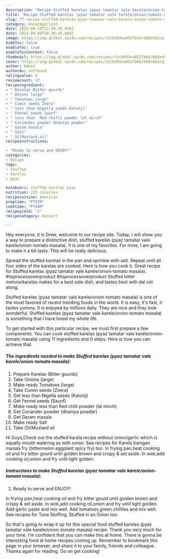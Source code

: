 ```yaml
---
description: "Recipe Stuffed karelas (pyaz tamatar vale karele/onion-tomato masala) the Delicious}"
title: "Recipe Stuffed karelas (pyaz tamatar vale karele/onion-tomato masala) the Delicious}"
slug: 77-recipe-stuffed-karelas-pyaz-tamatar-vale-karele-onion-tomato-masala-the-delicious
category: Uncategorized
date: 2022-08-10T23:59:30.916Z
date: 2023-04-08T10:38:44.660Z
image: https://img-global.cpcdn.com/recipes/c5cbd93ea0527b64/680x482cq70/stuffed-karelas-pyaz-tamatar-vale-kareleonion-tomato-masala-recipe-main-photo.jpg
hideToc: false
enableToc: true
enableTocContent: false
thumbnail: https://img-global.cpcdn.com/recipes/c5cbd93ea0527b64/680x482cq70/stuffed-karelas-pyaz-tamatar-vale-kareleonion-tomato-masala-recipe-main-photo.jpg
cover: https://img-global.cpcdn.com/recipes/c5cbd93ea0527b64/680x482cq70/stuffed-karelas-pyaz-tamatar-vale-kareleonion-tomato-masala-recipe-main-photo.jpg
author: Admin
authorAv: notfound
ratingvalue: 4
reviewcount: 17
recipeingredient:
- " Karelas Bitter gourds"
- " Onions large"
- " Tomatoes large"
- " Cumin seeds Zeera"
- " less than Nigella seeds Kalonji"
- " Fennel seeds Saunf"
- " less than  Red chilli powder lal mirch"
- " Coriander powder dhaniya powder"
- " Garam masala"
- " Salt"
- " OilMustard oil"
recipeinstructions:

- "Ready to serve and ENJOY!"
categories:
- Recipe
tags:
- stuffed
- karelas
- pyaz

katakunci: stuffed karelas pyaz 
nutrition: 223 calories
recipecuisine: American
preptime: "PT37M"
cooktime: "PT44M"
recipeyield: "2"
recipecategory: Dessert

---
```



Hey everyone, it is Drew, welcome to our recipe site. Today, I will show you a way to prepare a distinctive dish, stuffed karelas (pyaz tamatar vale karele/onion-tomato masala). It is one of my favorites. For mine, I am going to make it a bit tasty. This will be really delicious.

Spread the stuffed karelas in the pan and sprinkle with salt. Repeat until all four sides of the karelas are cooked. Here is how you cook it. Great recipe for Stuffed karelas (pyaz tamatar vale karele/onion-tomato masala). #itsprocessoverproduct #itsprocessoverproduct Stuffed bitter melons/karelas makes for a best side dish, and tastes best with dal roti along.

Stuffed karelas (pyaz tamatar vale karele/onion-tomato masala) is one of the most favored of recent trending foods in the world. It is easy, it's fast, it tastes yummy. It is enjoyed by millions daily. They are nice and they look wonderful. Stuffed karelas (pyaz tamatar vale karele/onion-tomato masala) is something that I have loved my whole life.


To get started with this particular recipe, we must first prepare a few components. You can cook stuffed karelas (pyaz tamatar vale karele/onion-tomato masala) using 11 ingredients and 0 steps. Here is how you can achieve that.

<!--inarticleads1-->

##### The ingredients needed to make Stuffed karelas (pyaz tamatar vale karele/onion-tomato masala):

1. Prepare  Karelas (Bitter gourds)
1. Take  Onions (large)
1. Make ready  Tomatoes (large)
1. Take  Cumin seeds (Zeera)
1. Get  less than Nigella seeds (Kalonji)
1. Get  Fennel seeds (Saunf)
1. Make ready  less than  Red chilli powder (lal mirch)
1. Get  Coriander powder (dhaniya powder)
1. Get  Garam masala
1. Make ready  Salt
1. Take  Oil/Mustard oil


Hi Guys,Check out the stuffed karela recipe without onion/garlic which is equally mouth watering as with onion. See recipes for Karela baingan masala fry (bittermelon eggplant spicy fry) too. In frying pan,heat cooking oil and fry bitter gourd until golden brown and crispy &amp; set aside. In wok,add cooking oil,onion and fry until light golden. 

<!--inarticleads2-->

##### Instructions to make Stuffed karelas (pyaz tamatar vale karele/onion-tomato masala):


1. Ready to serve and ENJOY!

In frying pan,heat cooking oil and fry bitter gourd until golden brown and crispy &amp; set aside. In wok,add cooking oil,onion and fry until light golden. Add garlic paste and mix well. Add tomatoes,green chilllies and mix well. See recipes for Tuna Stuffing, Stuffed in an Onion too. 

So that's going to wrap it up for this special food stuffed karelas (pyaz tamatar vale karele/onion-tomato masala) recipe. Thank you very much for your time. I'm confident that you can make this at home. There is gonna be interesting food at home recipes coming up. Remember to bookmark this page in your browser, and share it to your family, friends and colleague. Thanks again for reading. Go on get cooking!
